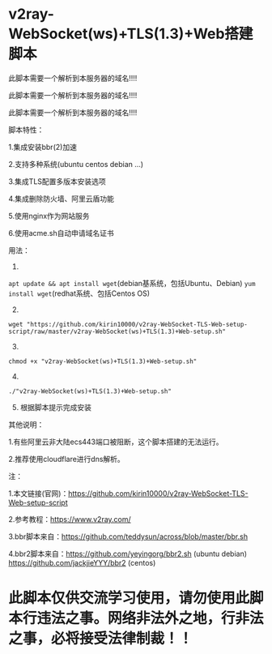 # v2ray-WebSocket(ws)+TLS(1.3)+Web搭建脚本
此脚本需要一个解析到本服务器的域名!!!! 

此脚本需要一个解析到本服务器的域名!!!! 

此脚本需要一个解析到本服务器的域名!!!!

脚本特性：

1.集成安装bbr(2)加速 
 
2.支持多种系统(ubuntu centos debian ...) 
 
3.集成TLS配置多版本安装选项 
 
4.集成删除防火墙、阿里云盾功能

5.使用nginx作为网站服务

6.使用acme.sh自动申请域名证书
 
用法：

1.

`apt update && apt install wget`(debian基系统，包括Ubuntu、Debian)
`yum install wget`(redhat系统、包括Centos OS)

2. 

`wget "https://github.com/kirin10000/v2ray-WebSocket-TLS-Web-setup-script/raw/master/v2ray-WebSocket(ws)+TLS(1.3)+Web-setup.sh"`

3. 

`chmod +x "v2ray-WebSocket(ws)+TLS(1.3)+Web-setup.sh"`

4. 

`./"v2ray-WebSocket(ws)+TLS(1.3)+Web-setup.sh"`

5. 根据脚本提示完成安装

其他说明：

1.有些阿里云非大陆ecs443端口被阻断，这个脚本搭建的无法运行。

2.推荐使用cloudflare进行dns解析。

注：

1.本文链接(官网)：https://github.com/kirin10000/v2ray-WebSocket-TLS-Web-setup-script

2.参考教程：https://www.v2ray.com/

3.bbr脚本来自：https://github.com/teddysun/across/blob/master/bbr.sh

4.bbr2脚本来自：https://github.com/yeyingorg/bbr2.sh (ubuntu debian) https://github.com/jackjieYYY/bbr2 (centos)
# 此脚本仅供交流学习使用，请勿使用此脚本行违法之事。网络非法外之地，行非法之事，必将接受法律制裁！！
